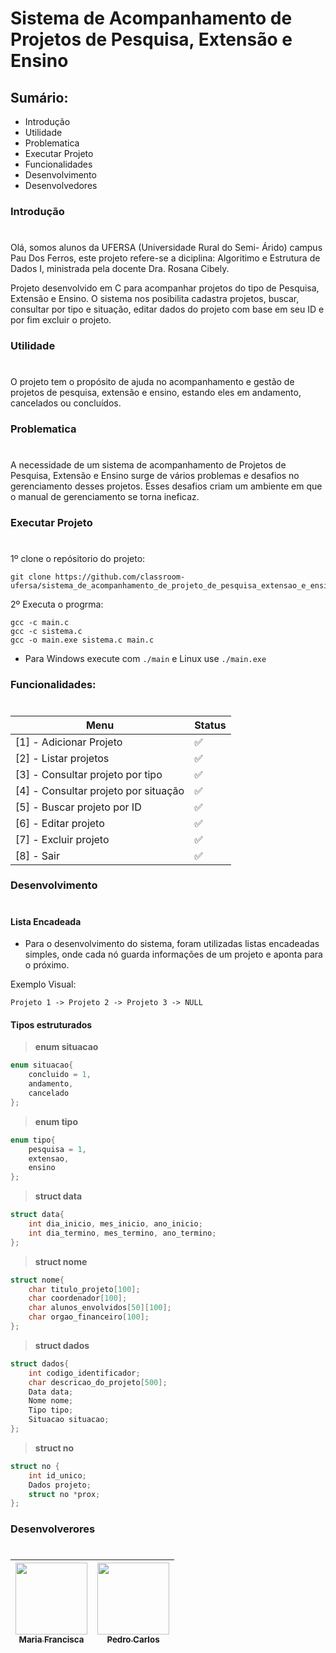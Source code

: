 # Sistema de Acompanhamento de Projetos de Pesquisa, Extensão e Ensino

## Sumário:
- Introdução
- Utilidade
- Problematica
- Executar Projeto
- Funcionalidades
- Desenvolvimento
- Desenvolvedores

### Introdução
#
Olá, somos alunos da UFERSA (Universidade Rural do Semi- Árido) campus Pau Dos Ferros, este projeto refere-se a diciplina: Algoritimo e Estrutura de Dados I, ministrada pela docente Dra. Rosana Cibely.

Projeto desenvolvido em C para acompanhar projetos do tipo de Pesquisa, Extensão e Ensino. O sistema nos posibilita cadastra projetos, buscar, consultar por tipo e situação, editar dados do projeto com base em seu ID e por fim excluir o projeto.

### Utilidade
#
O projeto tem o propósito de ajuda no acompanhamento e gestão de projetos de pesquisa, extensão e ensino, estando eles em andamento, cancelados ou concluídos.

### Problematica
#
A necessidade de um sistema de acompanhamento de Projetos de Pesquisa, Extensão e Ensino surge de vários problemas e desafios no gerenciamento desses projetos. Esses desafios criam um ambiente em que o manual de gerenciamento se torna ineficaz.

### Executar Projeto
#
1º clone o repósitorio do projeto: 

```
git clone https://github.com/classroom-ufersa/sistema_de_acompanhamento_de_projeto_de_pesquisa_extensao_e_ensino.git
```
2º Executa o progrma: 
```
gcc -c main.c
gcc -c sistema.c
gcc -o main.exe sistema.c main.c
```
- Para Windows execute com `./main` e Linux use `./main.exe`

### Funcionalidades: 
#

| Menu               | Status               |
| ----------------- | ---------------------------------------------------------------- |
| [1] - Adicionar Projeto       | ✅ |
| [2] - Listar projetos     | ✅ |
| [3] - Consultar projeto por tipo   | ✅ |
| [4] - Consultar projeto por situação     | ✅ |
| [5] - Buscar projeto por ID     | ✅ |
| [6] - Editar projeto     | ✅ |
| [7] - Excluir projeto     | ✅ |
| [8] - Sair     | ✅ |

### Desenvolvimento
#
#### Lista Encadeada
- Para o desenvolvimento do sistema, foram utilizadas listas encadeadas simples, onde cada nó guarda informações de um projeto e aponta para o próximo. 

Exemplo Visual:
```
Projeto 1 -> Projeto 2 -> Projeto 3 -> NULL
```
#### Tipos estruturados
 
>**enum situacao**
```c
enum situacao{
    concluido = 1,
    andamento,
    cancelado
};
```
>**enum tipo**
```c
enum tipo{
    pesquisa = 1,
    extensao,
    ensino
};
```
>**struct data**
```c
struct data{
    int dia_inicio, mes_inicio, ano_inicio;
    int dia_termino, mes_termino, ano_termino;
};
```
>**struct nome**
```c
struct nome{  
    char titulo_projeto[100];  
    char coordenador[100];  
    char alunos_envolvidos[50][100];  
    char orgao_financeiro[100];
};
```
>**struct dados**
```c
struct dados{
    int codigo_identificador;
    char descricao_do_projeto[500];
    Data data;
    Nome nome;
    Tipo tipo;
    Situacao situacao;
};
```
>**struct no**
```c
struct no {
    int id_unico;
    Dados projeto;
    struct no *prox;
};   
```
### Desenvolverores 
#

| [<img loading="lazy" src="https://avatars.githubusercontent.com/u/141454612?v=4](https://avatars.githubusercontent.com/u/155568241?v=4" width=115><br><sub> Maria Francisca </sub>](https://github.com/mariafr73) | [<img loading="lazy" src="https://avatars.githubusercontent.com/u/58538765?v=4" width=115><br><sub> Pedro Carlos </sub>](https://github.com/PedroCarlos30) |
| :------------------------------------------------------------------------------------------------------------------------------------------------------------------: | :-------------------------------------------------------------------------------------------------------------------------------------------------------------------------: |
